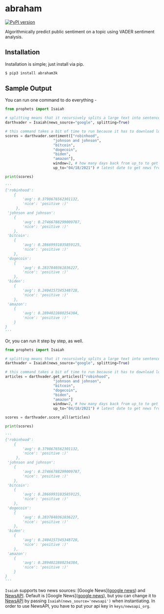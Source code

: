 # abraham

[![PyPI version](https://badge.fury.io/py/abraham3k.svg)](https://badge.fury.io/py/abraham3k)

Algorithmically predict public sentiment on a topic using VADER sentiment analysis.

## Installation

Installation is simple; just install via pip.

```bash
$ pip3 install abraham3k
```

## Sample Output

You can run one command to do everything -

```python
from prophets import Isaiah

# splitting means that it recursively splits a large text into sentences and analyzes each individually
darthvader = Isaiah(news_source="google", splitting=True) 

# this command takes a bit of time to run because it has to download lots of articles
scores = darthvader.sentiment(["robinhood", 
                      "johnson and johnson", 
                      "bitcoin", 
                      "dogecoin", 
                      "biden",  
                      "amazon"], 
                      window=2, # how many days back from up_to to get news from
                      up_to="04/18/2021") # latest date to get news from

print(scores)

'''
{'robinhood': 
    {
        'avg': 0.3798676562301132, 
        'nice': 'positive :)'
     },
 'johnson and johnson': 
    {
        'avg': 0.27466788299009787, 
        'nice': 'positive :)'
    },
 'bitcoin': 
    {
        'avg': 0.28669931035859125, 
        'nice': 'positive :)'
    },
 'dogecoin': 
    {
        'avg': 0.2837840361036227, 
        'nice': 'positive :)'
    },
 'biden': 
    {
        'avg': 0.2404157345348728, 
        'nice': 'positive :)'
    },
 'amazon': 
    {
        'avg': 0.2894022880254384, 
        'nice': 'positive :)'
    }
}
'''
```

Or, you can run it step by step, as well.

```python
from prophets import Isaiah

# splitting means that it recursively splits a large text into sentences and analyzes each individually
darthvader = Isaiah(news_source="google", splitting=True)

# this command takes a bit of time to run because it has to download lots of articles
articles = darthvader.get_articles(["robinhood", 
                      "johnson and johnson", 
                      "bitcoin", 
                      "dogecoin", 
                      "biden",  
                      "amazon"]
                      window=2, # how many days back from up_to to get news from
                      up_to="04/18/2021") # latest date to get news from

scores = darthvader.score_all(articles)

print(scores)

'''
{'robinhood': 
    {
        'avg': 0.3798676562301132, 
        'nice': 'positive :)'
     },
 'johnson and johnson': 
    {
        'avg': 0.27466788299009787, 
        'nice': 'positive :)'
    },
 'bitcoin': 
    {
        'avg': 0.28669931035859125, 
        'nice': 'positive :)'
    },
 'dogecoin': 
    {
        'avg': 0.2837840361036227, 
        'nice': 'positive :)'
    },
 'biden': 
    {
        'avg': 0.2404157345348728, 
        'nice': 'positive :)'
    },
 'amazon': 
    {
        'avg': 0.2894022880254384, 
        'nice': 'positive :)'
    }
}
'''
```

`Isaiah` supports two news sources: [Google News]([google news](https://news.google.com/)) and [NewsAPI](https://newsapi.org/). Default is [Google News]([google news](https://news.google.com/)), but you can change it to [NewsAPI](https://newsapi.org/) by passing `Isaiah(news_source='newsapi')` when instantiating. In order to use NewsAPI, you have to put your api key in `keys/newsapi_org`.
